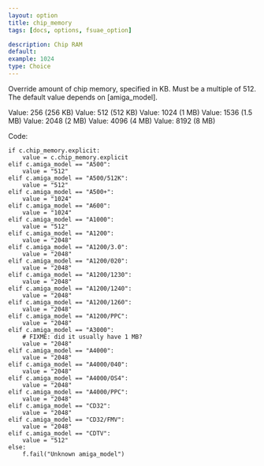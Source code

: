 ```yaml
---
layout: option
title: chip_memory
tags: [docs, options, fsuae_option]

description: Chip RAM
default:
example: 1024
type: Choice
---
```


Override amount of chip memory, specified in KB. Must be a multiple of 512.
The default value depends on [amiga_model].

Value: 256 (256 KB)
Value: 512 (512 KB)
Value: 1024 (1 MB)
Value: 1536 (1.5 MB)
Value: 2048 (2 MB)
Value: 4096 (4 MB)
Value: 8192 (8 MB)

Code:

    if c.chip_memory.explicit:
        value = c.chip_memory.explicit
    elif c.amiga_model == "A500":
        value = "512"
    elif c.amiga_model == "A500/512K":
        value = "512"
    elif c.amiga_model == "A500+":
        value = "1024"
    elif c.amiga_model == "A600":
        value = "1024"
    elif c.amiga_model == "A1000":
        value = "512"
    elif c.amiga_model == "A1200":
        value = "2048"
    elif c.amiga_model == "A1200/3.0":
        value = "2048"
    elif c.amiga_model == "A1200/020":
        value = "2048"
    elif c.amiga_model == "A1200/1230":
        value = "2048"
    elif c.amiga_model == "A1200/1240":
        value = "2048"
    elif c.amiga_model == "A1200/1260":
        value = "2048"
    elif c.amiga_model == "A1200/PPC":
        value = "2048"
    elif c.amiga_model == "A3000":
        # FIXME: did it usually have 1 MB?
        value = "2048"
    elif c.amiga_model == "A4000":
        value = "2048"
    elif c.amiga_model == "A4000/040":
        value = "2048"
    elif c.amiga_model == "A4000/OS4":
        value = "2048"
    elif c.amiga_model == "A4000/PPC":
        value = "2048"
    elif c.amiga_model == "CD32":
        value = "2048"
    elif c.amiga_model == "CD32/FMV":
        value = "2048"
    elif c.amiga_model == "CDTV":
        value = "512"
    else:
        f.fail("Unknown amiga_model")
